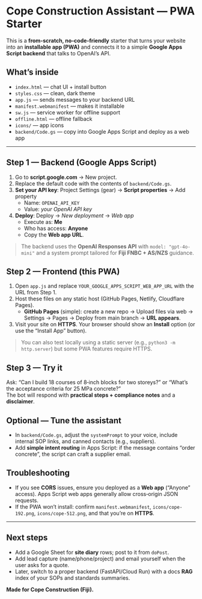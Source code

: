 # Cope Construction Assistant — PWA Starter

This is a **from‑scratch, no‑code‑friendly** starter that turns your website into an **installable app (PWA)** and connects it to a simple **Google Apps Script backend** that talks to OpenAI’s API.

## What’s inside
- `index.html` — chat UI + install button
- `styles.css` — clean, dark theme
- `app.js` — sends messages to your backend URL
- `manifest.webmanifest` — makes it installable
- `sw.js` — service worker for offline support
- `offline.html` — offline fallback
- `icons/` — app icons
- `backend/Code.gs` — copy into Google Apps Script and deploy as a web app

---

## Step 1 — Backend (Google Apps Script)
1. Go to **script.google.com** → New project.
2. Replace the default code with the contents of `backend/Code.gs`.
3. **Set your API key**: Project Settings (gear) → **Script properties** → Add property  
   - Name: `OPENAI_API_KEY`  
   - Value: _your OpenAI API key_
4. **Deploy**: Deploy → *New deployment* → *Web app*  
   - Execute as: **Me**  
   - Who has access: **Anyone**  
   - Copy the **Web app URL**.

> The backend uses the **OpenAI Responses API** with `model: "gpt-4o-mini"` and a system prompt tailored for **Fiji FNBC + AS/NZS** guidance.

## Step 2 — Frontend (this PWA)
1. Open `app.js` and replace `YOUR_GOOGLE_APPS_SCRIPT_WEB_APP_URL` with the URL from Step 1.
2. Host these files on any static host (GitHub Pages, Netlify, Cloudflare Pages).  
   - **GitHub Pages** (simple): create a new repo → Upload files via web → Settings → Pages → Deploy from main branch → **URL appears**.
3. Visit your site on **HTTPS**. Your browser should show an **Install** option (or use the “Install App” button).

> You can also test locally using a static server (e.g., `python3 -m http.server`) but some PWA features require HTTPS.

## Step 3 — Try it
Ask: “Can I build 18 courses of 8‑inch blocks for two storeys?” or “What’s the acceptance criteria for 25 MPa concrete?”  
The bot will respond with **practical steps + compliance notes** and a **disclaimer**.

## Optional — Tune the assistant
- In `backend/Code.gs`, adjust the `systemPrompt` to your voice, include internal SOP links, and canned contacts (e.g., suppliers).  
- Add **simple intent routing** in Apps Script: if the message contains “order concrete”, the script can craft a supplier email.

## Troubleshooting
- If you see **CORS** issues, ensure you deployed as a **Web app** (“Anyone” access). Apps Script web apps generally allow cross‑origin JSON requests.
- If the PWA won’t install: confirm `manifest.webmanifest`, `icons/cope-192.png`, `icons/cope-512.png`, and that you’re on **HTTPS**.

---

## Next steps
- Add a Google Sheet for **site diary** rows; post to it from `doPost`.
- Add lead capture (name/phone/project) and email yourself when the user asks for a quote.
- Later, switch to a proper backend (FastAPI/Cloud Run) with a docs **RAG** index of your SOPs and standards summaries.

**Made for Cope Construction (Fiji).**
